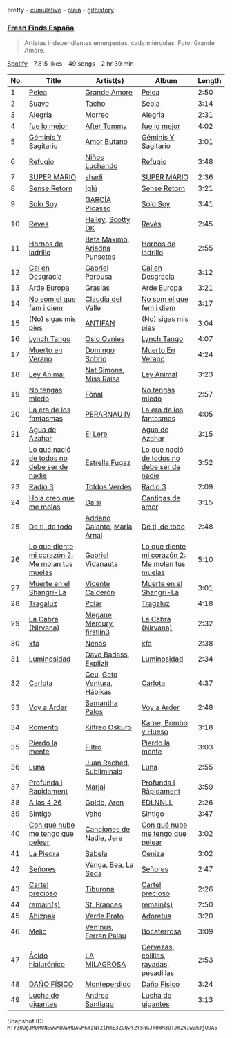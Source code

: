 pretty - [cumulative](/playlists/cumulative/37i9dQZF1DWVhn3qoy98w6.md) - [plain](/playlists/plain/37i9dQZF1DWVhn3qoy98w6) - [githistory](https://github.githistory.xyz/mackorone/spotify-playlist-archive/blob/main/playlists/plain/37i9dQZF1DWVhn3qoy98w6)

### [Fresh Finds España](https://open.spotify.com/playlist/37i9dQZF1DWVhn3qoy98w6)

> Artistas independientes emergentes, cada miércoles\. Foto: Grande Amore.

[Spotify](https://open.spotify.com/user/spotify) - 7,815 likes - 49 songs - 2 hr 39 min

| No. | Title | Artist(s) | Album | Length |
|---|---|---|---|---|
| 1 | [Pelea](https://open.spotify.com/track/6Seoz1CQnKIy8mvurGrp9c) | [Grande Amore](https://open.spotify.com/artist/1FVM2KsOjbVwhAYApEhSzQ) | [Pelea](https://open.spotify.com/album/0CYwTvH4ATeQyqLiDqMReo) | 2:50 |
| 2 | [Suave](https://open.spotify.com/track/2p3GnMKk91SQNG7shcqxSO) | [Tacho](https://open.spotify.com/artist/0iym7MctBjSQcYJH4kDKRp) | [Sepia](https://open.spotify.com/album/2DlPB0IVHWbhLjx20llFJO) | 3:14 |
| 3 | [Alegría](https://open.spotify.com/track/2LDsSHfBfR3tLzMsZvldMC) | [Morreo](https://open.spotify.com/artist/3Xp3bobA8pIQerBzo8jW8d) | [Alegría](https://open.spotify.com/album/2VINANReG9de41qaxOydbo) | 2:31 |
| 4 | [fue lo mejor](https://open.spotify.com/track/21pm6QRa8PtVQHTpG5eO1u) | [After Tommy](https://open.spotify.com/artist/3HpKdarqsHASs1kRv1uENZ) | [fue lo mejor](https://open.spotify.com/album/3pnmPdEHRMU1s0i8lqDm1k) | 4:02 |
| 5 | [Géminis Y Sagitario](https://open.spotify.com/track/0vk3QdsHtqC7RULLmkeZ7E) | [Amor Butano](https://open.spotify.com/artist/1obBP2Y8LklbJCXIbVD74p) | [Géminis Y Sagitario](https://open.spotify.com/album/5zvcSyeTG5lc2bn1Q0CUBo) | 3:01 |
| 6 | [Refugio](https://open.spotify.com/track/6YJLbtDIh3EchvQThsqFe6) | [Niños Luchando](https://open.spotify.com/artist/32ssrEXNswpY4dF56WYYZl) | [Refugio](https://open.spotify.com/album/0XCEsrMhctoxAk12h0lHb1) | 3:48 |
| 7 | [SUPER MARIO](https://open.spotify.com/track/6fwUrBcaWOucX2czY6vici) | [shadi](https://open.spotify.com/artist/3csMcrQZxcD3YsQhmdQSzV) | [SUPER MARIO](https://open.spotify.com/album/4khwPW6DOhLRfV75H4Ja0H) | 2:36 |
| 8 | [Sense Retorn](https://open.spotify.com/track/491qvkwZDnDveb8OKsrmSA) | [Iglú](https://open.spotify.com/artist/4Wfi7bsHCX2jfKgYvwl4gO) | [Sense Retorn](https://open.spotify.com/album/32TTjfyzwYGkuNSaEodRll) | 3:21 |
| 9 | [Solo Soy](https://open.spotify.com/track/5u7supdaN4pQdHs2kChVee) | [GARCÍA Picasso](https://open.spotify.com/artist/7bmCrd2Hv5prpHeyTbGx0L) | [Solo Soy](https://open.spotify.com/album/08PLJHQtJlNni1qK13oYkI) | 3:41 |
| 10 | [Revés](https://open.spotify.com/track/4K9YLobCMsY9p59jKoOieB) | [Halley](https://open.spotify.com/artist/4v9zst7kVftfvbKuKAfBhq), [Scotty DK](https://open.spotify.com/artist/0gOjPKtrlU8B7w11OkbYdo) | [Revés](https://open.spotify.com/album/1Nzgg3dLNAuQqaJh7LvUw3) | 2:45 |
| 11 | [Hornos de ladrillo](https://open.spotify.com/track/6IQPhj9ZSq4K7QvCRQaxOy) | [Beta Máximo](https://open.spotify.com/artist/365RFaJ5rIVgB8JkNSLN0M), [Ariadna Punsetes](https://open.spotify.com/artist/6FYsATaUMLDD3F7SVCWXNY) | [Hornos de ladrillo](https://open.spotify.com/album/3ube3UQpK8xoWqKDnryu4j) | 2:55 |
| 12 | [Caí en Desgracia](https://open.spotify.com/track/6lvgKiPhUNc95DtTP1nURS) | [Gabriel Parpusa](https://open.spotify.com/artist/5Fw4TlJzoemKV0izeZJfp8) | [Caí en Desgracia](https://open.spotify.com/album/6BhwZsHGenvgjfck8D8oAE) | 3:12 |
| 13 | [Arde Europa](https://open.spotify.com/track/4mfIkPXt8yXwiyvJ3QFHXR) | [Grasias](https://open.spotify.com/artist/7Ixf4HN0m8oP5ISOu75n79) | [Arde Europa](https://open.spotify.com/album/5zKKDpHuo8wXwg5pU1TFWi) | 3:21 |
| 14 | [No som el que fem i diem](https://open.spotify.com/track/04T93JsYDa5l5mwN7fG9L3) | [Claudia del Valle](https://open.spotify.com/artist/5GJ2spByl9PVhXmw3rEeg2) | [No som el que fem i diem](https://open.spotify.com/album/1HDZWgUUtL8Bplgbv42Yyy) | 3:17 |
| 15 | [\(No\) sigas mis pies](https://open.spotify.com/track/2fUQjbFZzxNaRamv6JpTCL) | [ANTIFAN](https://open.spotify.com/artist/2UenZFehQbTQiiVlU9Sv35) | [\(No\) sigas mis pies](https://open.spotify.com/album/6emiAnDuY5Q19s3yIp7Mgq) | 3:04 |
| 16 | [Lynch Tango](https://open.spotify.com/track/1e4iNdXcS3WkUJpCWT5x3Q) | [Oslo Ovnies](https://open.spotify.com/artist/3KSBsxMjBEZCxmrj0GEWJI) | [Lynch Tango](https://open.spotify.com/album/6r4mEK3gIe3aUVxO7wYMfN) | 4:07 |
| 17 | [Muerto en Verano](https://open.spotify.com/track/6n0MYXAE3x6jeNkzqmDDiw) | [Domingo Sobrio](https://open.spotify.com/artist/7pDg7g66mmwtkwpgoJia5H) | [Muerto En Verano](https://open.spotify.com/album/2TzwGpcjNPM2HNEnvgpoJc) | 4:24 |
| 18 | [Ley Animal](https://open.spotify.com/track/1WVHXeCMVPMfI7UtaU9liw) | [Nat Simons](https://open.spotify.com/artist/6iabh4Ty1lWNv3FLST7Dhn), [Miss Raisa](https://open.spotify.com/artist/1NNHWMHwyuYbmVM4gXmbAo) | [Ley Animal](https://open.spotify.com/album/6jnMFJLwtbUYMWW9NF5fyS) | 3:23 |
| 19 | [No tengas miedo](https://open.spotify.com/track/5lcoJgezSuJs6R8pPvlkWs) | [Fônal](https://open.spotify.com/artist/0ZDRwTdXcGYMwTuSfPfIQW) | [No tengas miedo](https://open.spotify.com/album/6mv6q8CnJPzBfVdM0bIztD) | 2:57 |
| 20 | [La era de los fantasmas](https://open.spotify.com/track/3hPoYsb4sBreVeIHkEKCEg) | [PERARNAU IV](https://open.spotify.com/artist/352nccrSloGxGNtjnGhUPo) | [La era de los fantasmas](https://open.spotify.com/album/4rwi9fuqQ6WXw7QJa9RXwl) | 4:05 |
| 21 | [Agua de Azahar](https://open.spotify.com/track/6EU5wTiItoSbe7WkCEK2qz) | [El Lere](https://open.spotify.com/artist/3z2a2rwfmWRZ8wFoFvU2Ia) | [Agua de Azahar](https://open.spotify.com/album/07ksoMmZy123J9CS4ydCYj) | 3:15 |
| 22 | [Lo que nació de todos no debe ser de nadie](https://open.spotify.com/track/72EG7fmbKqwyCGAiE8ypff) | [Estrella Fugaz](https://open.spotify.com/artist/69DE5YhguSk2MxUZVFexBA) | [Lo que nació de todos no debe ser de nadie](https://open.spotify.com/album/7EOs3XbidvUioFyki3w39Q) | 3:52 |
| 23 | [Radio 3](https://open.spotify.com/track/6lc50WCXOtuEqsFTHPtEOB) | [Toldos Verdes](https://open.spotify.com/artist/0E2ZnsJ8v4h5x9y7aB8RLw) | [Radio 3](https://open.spotify.com/album/21qUY5gko5On9DTp0G13ul) | 2:09 |
| 24 | [Hola creo que me molas](https://open.spotify.com/track/3CuBdXZ0UloviCH30EPM4a) | [Dalsi](https://open.spotify.com/artist/1jKuQZDufF7eVfQsgFRYhE) | [Cantigas de amor](https://open.spotify.com/album/081CmhY9NYQ7Oq5MmUCroQ) | 3:15 |
| 25 | [De ti, de todo](https://open.spotify.com/track/4oVh9gdbcn8MTbVGXPWHFJ) | [Adriano Galante](https://open.spotify.com/artist/41Z5pGw3fHpaZicVCWNOxx), [Maria Arnal](https://open.spotify.com/artist/05l58aTZztZhHZPKDpboWm) | [De ti, de todo](https://open.spotify.com/album/1oj70JJptmgFzj837BSg0W) | 2:48 |
| 26 | [Lo que diente mi corazón 2: Me molan tus muelas](https://open.spotify.com/track/3tTsIRvufm8waRqTOqzPE1) | [Gabriel Vidanauta](https://open.spotify.com/artist/2f2xsmfNoZhf5FiX0gcRtQ) | [Lo que diente mi corazón 2: Me molan tus muelas](https://open.spotify.com/album/1C5kwjbJJ9BlOo80oAEQU6) | 5:10 |
| 27 | [Muerte en el Shangri\-La](https://open.spotify.com/track/0jvSfIm8qkrTdNaGONO3ZX) | [Vicente Calderón](https://open.spotify.com/artist/23NCVrnE5VJqesZBazalWN) | [Muerte en el Shangri\-La](https://open.spotify.com/album/1yGF7yWQegtcaGRkamcql4) | 3:01 |
| 28 | [Tragaluz](https://open.spotify.com/track/6dIf4DdaqgRBfaDhWAP7Yn) | [Polar](https://open.spotify.com/artist/4bXMJVqx829zKwIMbABFqn) | [Tragaluz](https://open.spotify.com/album/7sPu2SQvMRLRP5f3bUvN52) | 4:18 |
| 29 | [La Cabra \(Nirvana\)](https://open.spotify.com/track/5H51JfFT4SedOKQ849KI44) | [Megane Mercury](https://open.spotify.com/artist/1dQK5HMaxZWCAwHD4a1l85), [firstlin3](https://open.spotify.com/artist/7wT1JhWJBWvgEcTvf8HdC7) | [La Cabra \(Nirvana\)](https://open.spotify.com/album/6ZAJ3b8I2k2X8Fgsao11JR) | 2:32 |
| 30 | [xfa](https://open.spotify.com/track/0rkck4GwyYy6KohdgmIUrF) | [Nenas](https://open.spotify.com/artist/2WB2lLMNlOH0qiPcXH7dXJ) | [xfa](https://open.spotify.com/album/0LmrGVNsa5iICKGoaRhKzY) | 2:38 |
| 31 | [Luminosidad](https://open.spotify.com/track/7Ku2dmFqu6dXQE09rj4tG7) | [Davo Badass](https://open.spotify.com/artist/1npCNF4sZCUkqt33II6UkB), [Explizit](https://open.spotify.com/artist/5fnSXDnBZfMah4WjDobW61) | [Luminosidad](https://open.spotify.com/album/6dk6XX92S5QpmQAJ3gdWxU) | 2:34 |
| 32 | [Carlota](https://open.spotify.com/track/4TQBzrYB34PFJBod5A1gOM) | [Ceu](https://open.spotify.com/artist/19wWQRvLIGwQ64kvt3BY4N), [Gato Ventura](https://open.spotify.com/artist/7h2kM4syJ9RjSNu0UMGmTZ), [Hábikas](https://open.spotify.com/artist/4B4iNqGxreBvUxdoJnhM0l) | [Carlota](https://open.spotify.com/album/55MBkS69nYcKmvjZ0CHnCX) | 4:37 |
| 33 | [Voy a Arder](https://open.spotify.com/track/2MJXlM4FNoSGjDtdrLeJjh) | [Samantha Palos](https://open.spotify.com/artist/0CIuTZsGUbVO1OjqZ4c6mL) | [Voy a Arder](https://open.spotify.com/album/5NEbDaBfn5KiuHZ9L5ogue) | 2:48 |
| 34 | [Romerito](https://open.spotify.com/track/1L730ElSWUMa4Ln74DnQEU) | [Kiltreo Oskuro](https://open.spotify.com/artist/6mGdrnNLmvPr4jNbb0wMkw) | [Karne, Bombo y Hueso](https://open.spotify.com/album/5zPlYaPgBlj2IHU8CxYszI) | 3:18 |
| 35 | [Pierdo la mente](https://open.spotify.com/track/1JxFPAVGmHTKy7awIwqDvs) | [Filtro](https://open.spotify.com/artist/7ciFx1MOd6KSEErGqzkgwV) | [Pierdo la mente](https://open.spotify.com/album/3MyIofpgyGWSsy6nKeIjW2) | 3:03 |
| 36 | [Luna](https://open.spotify.com/track/0naTpVNKb4YF5AXXaZld4L) | [Juan Rached](https://open.spotify.com/artist/7w9jqn7Maks8umHJEnEUsM), [Subliminals](https://open.spotify.com/artist/3RHLm0zZscBiIeAabUQOLi) | [Luna](https://open.spotify.com/album/6iwmU4rLhGlfoCmW0uQrpg) | 2:55 |
| 37 | [Profunda i Ràpidament](https://open.spotify.com/track/1jQoT4QkGkwI0MRM0yo3mT) | [Marjal](https://open.spotify.com/artist/5quk5BUruL4japRtZ168MM) | [Profunda i Ràpidament](https://open.spotify.com/album/4Enyq4hGTurWJBzAKtRE0r) | 3:59 |
| 38 | [A las 4.26](https://open.spotify.com/track/6GSra0N4voCy8NjrkkH4Nd) | [Goldb](https://open.spotify.com/artist/6XoCMoXP0JgPXeSGdglEXt), [Aren](https://open.spotify.com/artist/4RK7b5enfCZ7DmrZCChxoi) | [EDLNNLL](https://open.spotify.com/album/1aCOVBRJMcSEepqtkNeB2r) | 2:26 |
| 39 | [Sintigo](https://open.spotify.com/track/08E2MbW153qUf0fX2V6Eup) | [Vaho](https://open.spotify.com/artist/6JmWO5NtRuHGpSI2HfFIA9) | [Sintigo](https://open.spotify.com/album/6YF0laPG6Ye6qUhA6sHbr7) | 3:47 |
| 40 | [Con qué nube me tengo que pelear](https://open.spotify.com/track/2Ch3nEd332S4DifhZskhgn) | [Canciones de Nadie](https://open.spotify.com/artist/5lfJ5lc0gsRaoRDg3sQHEK), [Jere](https://open.spotify.com/artist/4Be2CAYpZqlTjDjygJMgu0) | [Con qué nube me tengo que pelear](https://open.spotify.com/album/6reGQvbDOSMKJuhBFZKf87) | 3:02 |
| 41 | [La Piedra](https://open.spotify.com/track/7wpR7podiFKB0s5lchiCyb) | [Sabela](https://open.spotify.com/artist/78fi6hiTjEQH8KQLzDqVRg) | [Ceniza](https://open.spotify.com/album/1y286dgv2byOpC82ZHTyuh) | 3:02 |
| 42 | [Señores](https://open.spotify.com/track/5B7Qhhe3ZWiKnOZyyfovbR) | [Venga, Bea](https://open.spotify.com/artist/1FV2X3n9fruTFxyjLJA6cM), [La Seda](https://open.spotify.com/artist/1osLSEz2q44Xbhe5NdqJEp) | [Señores](https://open.spotify.com/album/2IdI3uFPQHXtQOzkneEjzL) | 2:47 |
| 43 | [Cartel precioso](https://open.spotify.com/track/1SYL7ZbsDlcssWhq9WPiwp) | [Tiburona](https://open.spotify.com/artist/3PsuZ4oedTsZIUXGgyV1t3) | [Cartel precioso](https://open.spotify.com/album/1xJUNixV4lTrNknhuAFvyi) | 2:26 |
| 44 | [remain\(s\)](https://open.spotify.com/track/0yHPEzoOXsPCIlKIXBKpGl) | [St\. Frances](https://open.spotify.com/artist/19hq1SgLJe8SVZnH9jfwfj) | [remain\(s\)](https://open.spotify.com/album/6hG6y6TvKA0Z10nGt25BDL) | 2:50 |
| 45 | [Ahizpak](https://open.spotify.com/track/2PicWdkZMN5ARoeH385Cm1) | [Verde Prato](https://open.spotify.com/artist/04WGKyAt0klDPxUw2roFfi) | [Adoretua](https://open.spotify.com/album/34E1LoJSpHtVsJAUfimUOE) | 3:20 |
| 46 | [Melic](https://open.spotify.com/track/7svLAn4dHy3YWwWs74EgqW) | [Ven'nus](https://open.spotify.com/artist/37sDYqqodoEv0XbJxCSLSK), [Ferran Palau](https://open.spotify.com/artist/7h0Xj4rDQMndEq2JsZZVzM) | [Bocaterrosa](https://open.spotify.com/album/0o0hMdrPWIsRqM6UD7CcI4) | 3:09 |
| 47 | [Ácido hialurónico](https://open.spotify.com/track/5r1ELUnxTsxA4IvzvMmV4i) | [LA MILAGROSA](https://open.spotify.com/artist/2zfICaZaVlooSb1GFh6ZiP) | [Cervezas, colillas, rayadas, pesadillas](https://open.spotify.com/album/1BLQSXpsZl7by72WKDdkjL) | 2:53 |
| 48 | [DAÑO FÍSICO](https://open.spotify.com/track/3FBLdCCeZ8zoFzYmigof9S) | [Monteperdido](https://open.spotify.com/artist/3GxxpOZw5vZ4Z5Wxesav1y) | [Daño Físico](https://open.spotify.com/album/0Pqyv6DBHUe4ywqFePVrkv) | 3:24 |
| 49 | [Lucha de gigantes](https://open.spotify.com/track/2YBAiKcswbZ1nLyMUUFWjr) | [Andrea Santiago](https://open.spotify.com/artist/25ujYqJknNjORPPtUIDUXo) | [Lucha de gigantes](https://open.spotify.com/album/5iAsTERRETHw7eJ0woj8J5) | 3:13 |

Snapshot ID: `MTY3ODg3MDM0NSwwMDAwMDAwMGYzNTZlNmE3ZGQwY2Y5NGJkOWM3OTJmZWIwZmJjODA5`
